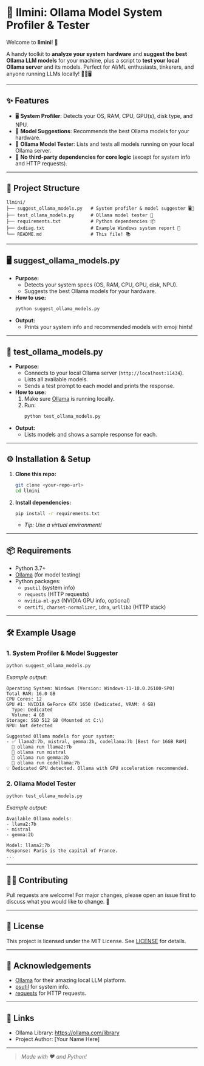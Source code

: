 # 🤖 llmini: Ollama Model System Profiler & Tester

Welcome to **llmini**! 🚀

A handy toolkit to **analyze your system hardware** and **suggest the best Ollama LLM models** for your machine, plus a script to **test your local Ollama server** and its models. Perfect for AI/ML enthusiasts, tinkerers, and anyone running LLMs locally! 🧑‍💻🖥️

---

## ✨ Features

- 🖥️ **System Profiler**: Detects your OS, RAM, CPU, GPU(s), disk type, and NPU.
- 🤔 **Model Suggestions**: Recommends the best Ollama models for your hardware.
- 🧪 **Ollama Model Tester**: Lists and tests all models running on your local Ollama server.
- 📝 **No third-party dependencies for core logic** (except for system info and HTTP requests).

---

## 📁 Project Structure

```
llmini/
├── suggest_ollama_models.py   # System profiler & model suggester 🖥️🤖
├── test_ollama_models.py      # Ollama model tester 🧪
├── requirements.txt           # Python dependencies 📦
├── dxdiag.txt                 # Example Windows system report 📝
└── README.md                  # This file! 📚
```

---

## 🖥️ suggest_ollama_models.py

- **Purpose:**
  - Detects your system specs (OS, RAM, CPU, GPU, disk, NPU).
  - Suggests the best Ollama models for your hardware.
- **How to use:**
  ```bash
  python suggest_ollama_models.py
  ```
- **Output:**
  - Prints your system info and recommended models with emoji hints!

---

## 🧪 test_ollama_models.py

- **Purpose:**
  - Connects to your local Ollama server (`http://localhost:11434`).
  - Lists all available models.
  - Sends a test prompt to each model and prints the response.
- **How to use:**
  1. Make sure [Ollama](https://ollama.com/) is running locally.
  2. Run:
     ```bash
     python test_ollama_models.py
     ```
- **Output:**
  - Lists models and shows a sample response for each.

---

## ⚙️ Installation & Setup

1. **Clone this repo:**
   ```bash
   git clone <your-repo-url>
   cd llmini
   ```
2. **Install dependencies:**
   ```bash
   pip install -r requirements.txt
   ```
   - _Tip: Use a virtual environment!_

---

## 📦 Requirements

- Python 3.7+
- [Ollama](https://ollama.com/) (for model testing)
- Python packages:
  - `psutil` (system info)
  - `requests` (HTTP requests)
  - `nvidia-ml-py3` (NVIDIA GPU info, optional)
  - `certifi`, `charset-normalizer`, `idna`, `urllib3` (HTTP stack)

---

## 🛠️ Example Usage

### 1. System Profiler & Model Suggester
```bash
python suggest_ollama_models.py
```
_Example output:_
```
Operating System: Windows (Version: Windows-11-10.0.26100-SP0)
Total RAM: 16.0 GB
CPU Cores: 12
GPU #1: NVIDIA GeForce GTX 1650 (Dedicated, VRAM: 4 GB)
  Type: Dedicated
  Volume: 4 GB
Storage: SSD 512 GB (Mounted at C:\)
NPU: Not detected

Suggested Ollama models for your system:
- ✅ llama2:7b, mistral, gemma:2b, codellama:7b [Best for 16GB RAM]
  🔽 ollama run llama2:7b
  🔽 ollama run mistral
  🔽 ollama run gemma:2b
  🔽 ollama run codellama:7b
💡 Dedicated GPU detected. Ollama with GPU acceleration recommended.
```

### 2. Ollama Model Tester
```bash
python test_ollama_models.py
```
_Example output:_
```
Available Ollama models:
- llama2:7b
- mistral
- gemma:2b

Model: llama2:7b
Response: Paris is the capital of France.
...
```

---

## 🧑‍💻 Contributing

Pull requests are welcome! For major changes, please open an issue first to discuss what you would like to change. 🙏

---

## 📄 License

This project is licensed under the MIT License. See [LICENSE](LICENSE) for details.

---

## 🙏 Acknowledgements

- [Ollama](https://ollama.com/) for their amazing local LLM platform.
- [psutil](https://github.com/giampaolo/psutil) for system info.
- [requests](https://docs.python-requests.org/) for HTTP requests.

---

## 🔗 Links

- Ollama Library: https://ollama.com/library
- Project Author: [Your Name Here]

---

> _Made with ❤️ and Python!_
